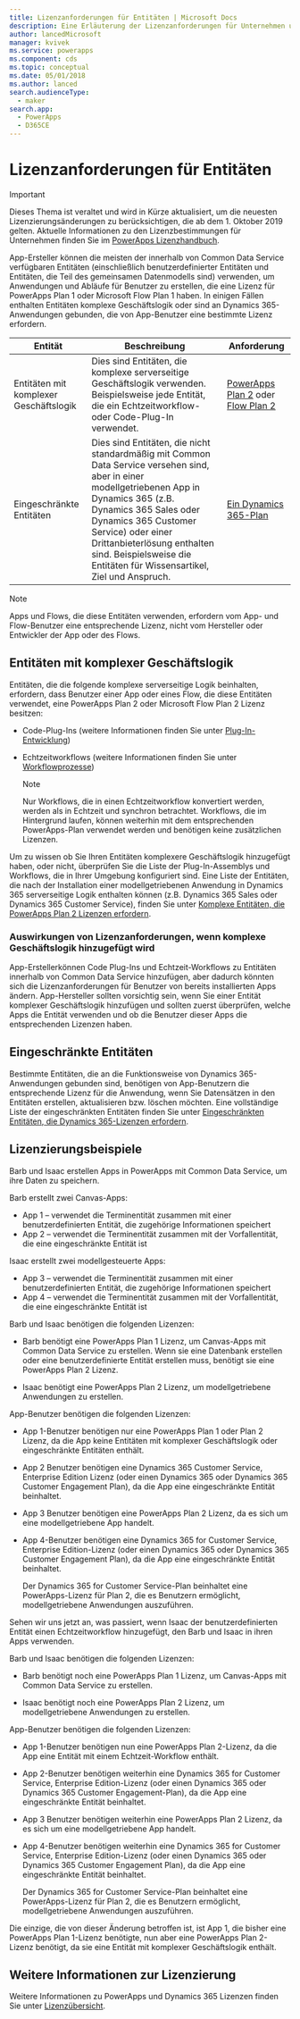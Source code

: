 ```yaml
---
title: Lizenzanforderungen für Entitäten | Microsoft Docs
description: Eine Erläuterung der Lizenzanforderungen für Unternehmen unter Common Data Service.
author: lancedMicrosoft
manager: kvivek
ms.service: powerapps
ms.component: cds
ms.topic: conceptual
ms.date: 05/01/2018
ms.author: lanced
search.audienceType:
  - maker
search.app:
  - PowerApps
  - D365CE
---
```


# <a name="license-requirements-for-entities"></a>Lizenzanforderungen für Entitäten

> [!IMPORTANT]
> Dieses Thema ist veraltet und wird in Kürze aktualisiert, um die neuesten Lizenzierungsänderungen zu berücksichtigen, die ab dem 1. Oktober 2019 gelten. Aktuelle Informationen zu den Lizenzbestimmungen für Unternehmen finden Sie im [PowerApps Lizenzhandbuch](https://go.microsoft.com/fwlink/?linkid=2085130).

App-Ersteller können die meisten der innerhalb von Common Data Service verfügbaren Entitäten (einschließlich benutzerdefinierter Entitäten und Entitäten, die Teil des gemeinsamen Datenmodells sind) verwenden, um Anwendungen und Abläufe für Benutzer zu erstellen, die eine Lizenz für PowerApps Plan 1 oder Microsoft Flow Plan 1 haben. In einigen Fällen enthalten Entitäten komplexe Geschäftslogik oder sind an Dynamics 365-Anwendungen gebunden, die von App-Benutzer eine bestimmte Lizenz erfordern. 


|Entität    |Beschreibung    |Anforderung    |
|---------|---------|---------|
|Entitäten mit komplexer Geschäftslogik   | Dies sind Entitäten, die komplexe serverseitige Geschäftslogik verwenden. Beispielsweise jede Entität, die ein Echtzeitworkflow- oder Code-Plug-In verwendet.       |  [PowerApps Plan 2](https://powerapps.microsoft.com/pricing/) oder [Flow Plan 2](https://flow.microsoft.com/pricing/)        |
|Eingeschränkte Entitäten  |  Dies sind Entitäten, die nicht standardmäßig mit Common Data Service versehen sind, aber in einer modellgetriebenen App in Dynamics 365 (z.B. Dynamics 365 Sales oder Dynamics 365 Customer Service) oder einer Drittanbieterlösung enthalten sind. Beispielsweise die Entitäten für Wissensartikel, Ziel und Anspruch.     |  [Ein Dynamics 365-Plan](https://dynamics.microsoft.com/pricing/)      | 


> [!NOTE]
> Apps und Flows, die diese Entitäten verwenden, erfordern vom App- und Flow-Benutzer eine entsprechende Lizenz, nicht vom Hersteller oder Entwickler der App oder des Flows.

## <a name="entities-with-complex-business-logic"></a>Entitäten mit komplexer Geschäftslogik
Entitäten, die die folgende komplexe serverseitige Logik beinhalten, erfordern, dass Benutzer einer App oder eines Flow, die diese Entitäten verwendet, eine PowerApps Plan 2 oder Microsoft Flow Plan 2 Lizenz besitzen:

* Code-Plug-Ins (weitere Informationen finden Sie unter [Plug-In-Entwicklung](/powerapps/developer/common-data-service/plug-ins))
* Echtzeitworkflows (weitere Informationen finden Sie unter [Workflowprozesse](/flow/workflow-processes))

    > [!NOTE]
    >  Nur Workflows, die in einen Echtzeitworkflow konvertiert werden, werden als in Echtzeit und synchron betrachtet. Workflows, die im Hintergrund laufen, können weiterhin mit dem entsprechenden PowerApps-Plan verwendet werden und benötigen keine zusätzlichen Lizenzen.

Um zu wissen ob Sie Ihren Entitäten komplexere Geschäftslogik hinzugefügt haben, oder nicht, überprüfen Sie die Liste der Plug-In-Assemblys und Workflows, die in Ihrer Umgebung konfiguriert sind. Eine Liste der Entitäten, die nach der Installation einer modellgetriebenen Anwendung in Dynamics 365 serverseitige Logik enthalten können (z.B. Dynamics 365 Sales oder Dynamics 365 Customer Service), finden Sie unter [Komplexe Entitäten, die PowerApps Plan 2 Lizenzen erfordern](data-platform-complex-entities.md).  

### <a name="impacting-license-requirements-when-adding-complex-business-logic"></a>Auswirkungen von Lizenzanforderungen, wenn komplexe Geschäftslogik hinzugefügt wird
App-Erstellerkönnen Code Plug-Ins und Echtzeit-Workflows zu Entitäten innerhalb von Common Data Service hinzufügen, aber dadurch könnten sich die Lizenzanforderungen für Benutzer von bereits installierten Apps ändern. App-Hersteller sollten vorsichtig sein, wenn Sie einer Entität komplexer Geschäftslogik hinzufügen und sollten zuerst überprüfen, welche Apps die Entität verwenden und ob die Benutzer dieser Apps die entsprechenden Lizenzen haben.

## <a name="restricted-entities"></a>Eingeschränkte Entitäten
Bestimmte Entitäten, die an die Funktionsweise von Dynamics 365-Anwendungen gebunden sind, benötigen von App-Benutzern die entsprechende Lizenz für die Anwendung, wenn Sie Datensätzen in den Entitäten erstellen, aktualisieren bzw. löschen möchten. Eine vollständige Liste der eingeschränkten Entitäten finden Sie unter [Eingeschränkten Entitäten, die Dynamics 365-Lizenzen erfordern](data-platform-restricted-entities.md).

## <a name="licensing-examples"></a>Lizenzierungsbeispiele
Barb und Isaac erstellen Apps in PowerApps mit Common Data Service, um ihre Daten zu speichern.

Barb erstellt zwei Canvas-Apps:

* App 1 &ndash; verwendet die Terminentität zusammen mit einer benutzerdefinierten Entität, die zugehörige Informationen speichert
* App 2 &ndash; verwendet die Terminentität zusammen mit der Vorfallentität, die eine eingeschränkte Entität ist

Isaac erstellt zwei modellgesteuerte Apps:

* App 3 &ndash; verwendet die Terminentität zusammen mit einer benutzerdefinierten Entität, die zugehörige Informationen speichert
* App 4 &ndash; verwendet die Terminentität zusammen mit der Vorfallentität, die eine eingeschränkte Entität ist

Barb und Isaac benötigen die folgenden Lizenzen:
* Barb benötigt eine PowerApps Plan 1 Lizenz, um Canvas-Apps mit Common Data Service zu erstellen. Wenn sie eine Datenbank erstellen oder eine benutzerdefinierte Entität erstellen muss, benötigt sie eine PowerApps Plan 2 Lizenz.

* Isaac benötigt eine PowerApps Plan 2 Lizenz, um modellgetriebene Anwendungen zu erstellen.

App-Benutzer benötigen die folgenden Lizenzen:
* App 1-Benutzer benötigen nur eine PowerApps Plan 1 oder Plan 2 Lizenz, da die App keine Entitäten mit komplexer Geschäftslogik oder eingeschränkte Entitäten enthält.

* App 2 Benutzer benötigen eine Dynamics 365 Customer Service, Enterprise Edition Lizenz (oder einen Dynamics 365 oder Dynamics 365 Customer Engagement Plan), da die App eine eingeschränkte Entität beinhaltet.

* App 3 Benutzer benötigen eine PowerApps Plan 2 Lizenz, da es sich um eine modellgetriebene App handelt.

* App 4-Benutzer benötigen eine Dynamics 365 for Customer Service, Enterprise Edition-Lizenz (oder einen Dynamics 365 oder Dynamics 365 Customer Engagement Plan), da die App eine eingeschränkte Entität beinhaltet.

    Der Dynamics 365 for Customer Service-Plan beinhaltet eine PowerApps-Lizenz für Plan 2, die es Benutzern ermöglicht, modellgetriebene Anwendungen auszuführen.

Sehen wir uns jetzt an, was passiert, wenn Isaac der benutzerdefinierten Entität einen Echtzeitworkflow hinzugefügt, den Barb und Isaac in ihren Apps verwenden.

Barb und Isaac benötigen die folgenden Lizenzen:
* Barb benötigt noch eine PowerApps Plan 1 Lizenz, um Canvas-Apps mit Common Data Service zu erstellen.

* Isaac benötigt noch eine PowerApps Plan 2 Lizenz, um modellgetriebene Anwendungen zu erstellen.

App-Benutzer benötigen die folgenden Lizenzen:
* App 1-Benutzer benötigen nun eine PowerApps Plan 2-Lizenz, da die App eine Entität mit einem Echtzeit-Workflow enthält.

* App 2-Benutzer benötigen weiterhin eine Dynamics 365 for Customer Service, Enterprise Edition-Lizenz (oder einen Dynamics 365 oder Dynamics 365 Customer Engagement-Plan), da die App eine eingeschränkte Entität beinhaltet. 

* App 3 Benutzer benötigen weiterhin eine PowerApps Plan 2 Lizenz, da es sich um eine modellgetriebene App handelt.

* App 4-Benutzer benötigen weiterhin eine Dynamics 365 for Customer Service, Enterprise Edition-Lizenz (oder einen Dynamics 365 oder Dynamics 365 Customer Engagement Plan), da die App eine eingeschränkte Entität beinhaltet.

    Der Dynamics 365 for Customer Service-Plan beinhaltet eine PowerApps-Lizenz für Plan 2, die es Benutzern ermöglicht, modellgetriebene Anwendungen auszuführen.

Die einzige, die von dieser Änderung betroffen ist, ist App 1, die bisher eine PowerApps Plan 1-Lizenz benötigte, nun aber eine PowerApps Plan 2-Lizenz benötigt, da sie eine Entität mit komplexer Geschäftslogik enthält. 

## <a name="more-about-licensing"></a>Weitere Informationen zur Lizenzierung
Weitere Informationen zu PowerApps und Dynamics 365 Lizenzen finden Sie unter [Lizenzübersicht](../../administrator/pricing-billing-skus.md).
